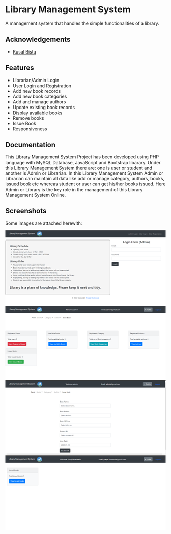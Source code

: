 
# Library Management System

A management system that handles the simple functionalities of a library.


## Acknowledgements

 - [Kusal Bista](https://github.com/Kusalb)


## Features

- Librarian/Admin Login
- User Login and Registration
- Add new book records
- Add new book categories
- Add and manage authors
- Update existing book records
- Display available books
- Remove books 
- Issue Book 
- Responsiveness

## Documentation

This Library Management System Project has been developed using PHP language with MySQL Database, JavaScript and Bootstrap libarary. Under this Library Management System there are: one is user or student and another is Admin or Librarian. In this Library Management System Admin or Librarian can maintain all data like add or manage category, authors, books, issued book etc whereas student or user can get his/her books issued. Here Admin or Library is the key role in the management of this Library Management System Online.

## Screenshots

Some images are attached herewith:

![](Images/Main%20Page.png)
![](Images/Admin%20Panel.png)
![](Images/Issue%20Books%20Page.png)
![](Images/User%20Panel.png)
